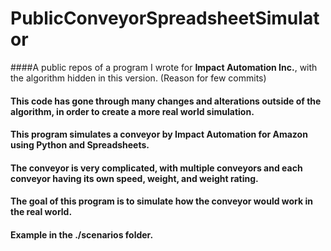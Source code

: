 # PublicConveyorSpreadsheetSimulator

####A public repos of a program I wrote for **Impact Automation Inc.**, with the algorithm hidden in this version. (Reason for few commits)

#### This code has gone through many changes and alterations outside of the algorithm, in order to create a more real world simulation.

#### This program simulates a conveyor by Impact Automation for Amazon using Python and Spreadsheets.

#### The conveyor is very complicated, with multiple conveyors and each conveyor having its own speed, weight, and weight rating.

#### The goal of this program is to simulate how the conveyor would work in the real world.

#### **Example in the ./scenarios folder.**
